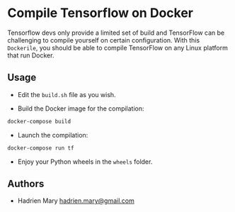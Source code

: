 # Compile Tensorflow on Docker

Tensorflow devs only provide a limited set of build and TensorFlow can be challenging to compile yourself on certain configuration. With this `Dockerile`, you should be able to compile TensorFlow on any Linux platform that run Docker.

## Usage

- Edit the `build.sh` file as you wish.

- Build the Docker image for the compilation:

```bash
docker-compose build
```

- Launch the compilation:

```bash
docker-compose run tf
```

- Enjoy your Python wheels in the `wheels` folder.

## Authors

- Hadrien Mary <hadrien.mary@gmail.com>
